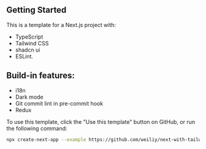 ## Getting Started

This is a template for a Next.js project with:
- TypeScript
- Tailwind CSS
- shadcn ui
- ESLint.

## Build-in features:
- i18n
- Dark mode 
- Git commit lint in pre-commit hook
- Redux

To use this template, click the "Use this template" button on GitHub, or run the following command:

```bash
npx create-next-app --example https://github.com/weiliy/next-with-tailwind-template <YOUR_APP_NAME>
```
